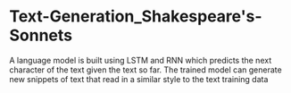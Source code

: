 # Text-Generation_Shakespeare's-Sonnets
A language model is built using LSTM  and RNN which predicts the next character of the text given the text so far.  The trained model can generate new snippets of text that read in a similar style to the text training data

